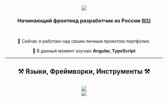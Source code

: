 <h1 align="center">
    <img src="https://readme-typing-svg.herokuapp.com/?font=Righteous&size=35&center=true&vCenter=true&width=500&height=70&duration=4000&lines=Привет!+👋;+Я+Мирослав+Пономаренко!;" />
</h1>

<h3 align="center">Начинающий фронтенд разработчик из России 🇷🇺</h3>

<br/>

<div align="center">
 
 🔭 Сейчас я работаю над своим личным проектом портфолио.
 
 🌱 В данный момент изучаю **Angular, TypeScript**

 </div>

 <hr/>
 
<h2 align="center">⚒️ Языки, Фреймворки, Инструменты ⚒️</h2>
<br/>
<div align="center">
    <img src="https://skillicons.dev/icons?i=angular,html,css,github,git,typescript,js,bootstrap" /><br>
    <img src="https://skillicons.dev/icons?i=nodejs,python,vscode,figma,photoshop" /><br>
</div>

<br/>
